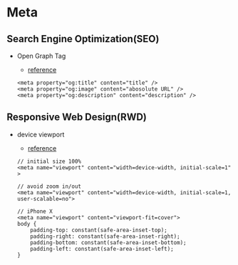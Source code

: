 # Meta

## Search Engine Optimization(SEO)

- Open Graph Tag

    - [reference](https://www.tpisoftware.com/tpu/articleDetails/1989)

    ```
    <meta property="og:title" content="title" />
    <meta property="og:image" content="abosolute URL" />
    <meta property="og:description" content="description" />
    ```


## Responsive Web Design(RWD)

* device viewport

    * [reference](./references/meta-viewport.html)
    
    ```
    // initial size 100%
    <meta name="viewport" content="width=device-width, initial-scale=1" >

    // avoid zoom in/out
    <meta name="viewport" content="width=device-width, initial-scale=1, user-scalable=no">

    // iPhone X
    <meta name="viewport" content="viewport-fit=cover">
    body {
        padding-top: constant(safe-area-inset-top);
        padding-right: constant(safe-area-inset-right);
        padding-bottom: constant(safe-area-inset-bottom);
        padding-left: constant(safe-area-inset-left);
    }
    ```